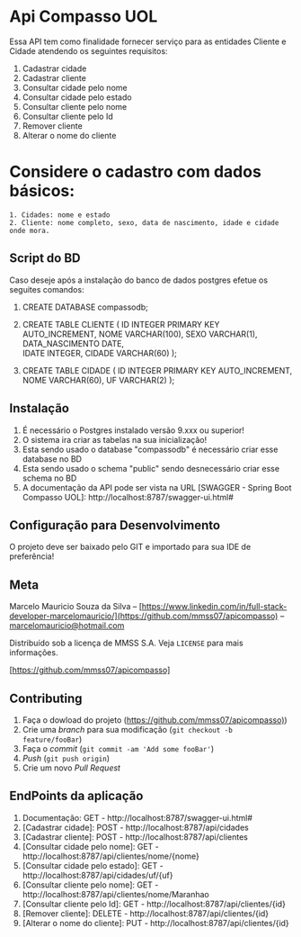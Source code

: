 # Api Compasso UOL

Essa API tem como finalidade fornecer serviço para as entidades Cliente e Cidade atendendo os seguintes requisitos:
1. Cadastrar cidade
2. Cadastrar cliente
3. Consultar cidade pelo nome
4. Consultar cidade pelo estado
5. Consultar cliente pelo nome
6. Consultar cliente pelo Id
7. Remover cliente
8. Alterar o nome do cliente
# Considere o cadastro com dados básicos:
	1. Cidades: nome e estado
	2. Cliente: nome completo, sexo, data de nascimento, idade e cidade onde mora.

## Script do BD

Caso deseje após a instalação do banco de dados postgres efetue os seguites comandos:
1. CREATE DATABASE compassodb;

2. CREATE TABLE CLIENTE (
    ID INTEGER PRIMARY KEY AUTO_INCREMENT,
    NOME VARCHAR(100),
    SEXO VARCHAR(1),
    DATA_NASCIMENTO DATE,    
    IDATE INTEGER,
    CIDADE VARCHAR(60)
);

3. CREATE TABLE CIDADE (
    ID INTEGER PRIMARY KEY AUTO_INCREMENT,
    NOME VARCHAR(60),
    UF VARCHAR(2)
);	

## Instalação
1. É necessário o Postgres instalado versão 9.xxx ou superior!
2. O sistema ira criar as tabelas na sua inicialização! 
3. Esta sendo usado o database "compassodb" é necessário criar esse database no BD
4. Esta sendo usado o schema "public" sendo desnecessário criar esse schema no BD
5. A documentação da API pode ser vista na URL [SWAGGER - Spring Boot Compasso UOL]: http://localhost:8787/swagger-ui.html#

## Configuração para Desenvolvimento

O projeto deve ser baixado pelo GIT e importado para sua IDE de preferência!


## Meta

Marcelo Mauricio Souza da Silva – [https://www.linkedin.com/in/full-stack-developer-marcelomauricio/](https://github.com/mmss07/apicompasso) – marcelomauricio@hotmail.com

Distribuído sob a licença  de MMSS S.A. Veja `LICENSE` para mais informações.

[https://github.com/mmss07/apicompasso]

## Contributing

1. Faça o dowload do projeto (<https://github.com/mmss07/apicompasso)>)
2. Crie uma _branch_ para sua modificação (`git checkout -b feature/fooBar`)
3. Faça o _commit_ (`git commit -am 'Add some fooBar'`)
4. _Push_ (`git push origin`)
5. Crie um novo _Pull Request_

## EndPoints da aplicação

1. Documentação: GET - http://localhost:8787/swagger-ui.html# 
2. [Cadastrar cidade]: POST -  http://localhost:8787/api/cidades
3. [Cadastrar cliente]: POST - http://localhost:8787/api/clientes
4. [Consultar cidade pelo nome]: GET - http://localhost:8787/api/clientes/nome/{nome}
5. [Consultar cidade pelo estado]: GET - http://localhost:8787/api/cidades/uf/{uf}
6. [Consultar cliente pelo nome]: GET - http://localhost:8787/api/clientes/nome/Maranhao
7. [Consultar cliente pelo Id]: GET - http://localhost:8787/api/clientes/{id}
8. [Remover cliente]: DELETE - http://localhost:8787/api/clientes/{id}
9. [Alterar o nome do cliente]: PUT - http://localhost:8787/api/clientes/{id}


